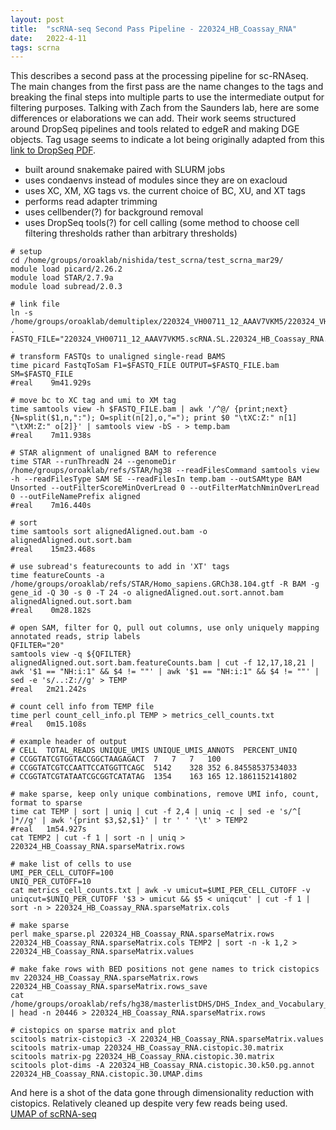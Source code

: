 ```yaml
---
layout: post
title:  "scRNA-seq Second Pass Pipeline - 220324_HB_Coassay_RNA"
date:   2022-4-11
tags: scrna
---
```


This describes a second pass at the processing pipeline for sc-RNAseq. The main changes from the first pass are the name changes to the tags and breaking the final steps into multiple parts to use the intermediate output for filtering purposes. Talking with Zach from the Saunders lab, here are some differences or elaborations we can add. Their work seems structured around DropSeq pipelines and tools related to edgeR and making DGE objects. Tag usage seems to indicate a lot being originally adapted from this [link to DropSeq PDF](https://github.com/broadinstitute/Drop-seq/blob/master/doc/Drop-seq_Alignment_Cookbook.pdf).
- built around snakemake paired with SLURM jobs
- uses condaenvs instead of modules	since they are on exacloud
- uses XC, XM, XG tags vs. the current choice of BC, XU, and XT tags
- performs read adapter trimming
- uses cellbender(?) for background removal
- uses DropSeq tools(?) for cell calling (some method to choose cell filtering thresholds rather than arbitrary thresholds)

```
# setup
cd /home/groups/oroaklab/nishida/test_scrna/test_scrna_mar29/
module load picard/2.26.2
module load STAR/2.7.9a
module load subread/2.0.3

# link file
ln -s /home/groups/oroaklab/demultiplex/220324_VH00711_12_AAAV7VKM5/220324_VH00711_12_AAAV7VKM5.scRNA.SL.220324_HB_Coassay_RNA.R1.fq.gz .
FASTQ_FILE="220324_VH00711_12_AAAV7VKM5.scRNA.SL.220324_HB_Coassay_RNA.R1.fq.gz"

# transform FASTQs to unaligned single-read BAMS
time picard FastqToSam F1=$FASTQ_FILE OUTPUT=$FASTQ_FILE.bam SM=$FASTQ_FILE
#real    9m41.929s

# move bc to XC tag and umi to XM tag
time samtools view -h $FASTQ_FILE.bam | awk '/^@/ {print;next} {N=split($1,n,":"); O=split(n[2],o,"="); print $0 "\tXC:Z:" n[1] "\tXM:Z:" o[2]}' | samtools view -bS - > temp.bam
#real    7m11.938s

# STAR alignment of unaligned BAM to reference
time STAR --runThreadN 24 --genomeDir /home/groups/oroaklab/refs/STAR/hg38 --readFilesCommand samtools view -h --readFilesType SAM SE --readFilesIn temp.bam --outSAMtype BAM Unsorted --outFilterScoreMinOverLread 0 --outFilterMatchNminOverLread 0 --outFileNamePrefix aligned
#real    7m16.440s

# sort
time samtools sort alignedAligned.out.bam -o alignedAligned.out.sort.bam
#real    15m23.468s

# use subread's featurecounts to add in 'XT' tags
time featureCounts -a /home/groups/oroaklab/refs/STAR/Homo_sapiens.GRCh38.104.gtf -R BAM -g gene_id -Q 30 -s 0 -T 24 -o alignedAligned.out.sort.annot.bam alignedAligned.out.sort.bam
#real    0m28.182s

# open SAM, filter for Q, pull out columns, use only uniquely mapping annotated reads, strip labels
QFILTER="20"
samtools view -q ${QFILTER} alignedAligned.out.sort.bam.featureCounts.bam | cut -f 12,17,18,21 | awk '$1 == "NH:i:1" && $4 != ""' | awk '$1 == "NH:i:1" && $4 != ""' | sed -e 's/..:Z://g' > TEMP
#real	2m21.242s

# count cell info from TEMP file
time perl count_cell_info.pl TEMP > metrics_cell_counts.txt
#real	0m15.108s

# example header of output
# CELL	TOTAL_READS	UNIQUE_UMIS	UNIQUE_UMIS_ANNOTS	PERCENT_UNIQ
# CCGGTATCGTGGTACCGGCTAAGAGACT	7	7	7	100
# CCGGTATCGTCCAATTCCATGGTTCAGC	5142	328	352	6.84558537534033
# CCGGTATCGTATAATCGCGGTCATATAG	1354	163	165	12.1861152141802

# make sparse, keep only unique combinations, remove UMI info, count, format to sparse
time cat TEMP | sort | uniq | cut -f 2,4 | uniq -c | sed -e 's/^[ ]*//g' | awk '{print $3,$2,$1}' | tr ' ' '\t' > TEMP2
#real	1m54.927s
cat TEMP2 | cut -f 1 | sort -n | uniq > 220324_HB_Coassay_RNA.sparseMatrix.rows

# make list of cells to use
UMI_PER_CELL_CUTOFF=100
UNIQ_PER_CUTOFF=10
cat metrics_cell_counts.txt | awk -v umicut=$UMI_PER_CELL_CUTOFF -v uniqcut=$UNIQ_PER_CUTOFF '$3 > umicut && $5 < uniqcut' | cut -f 1 | sort -n > 220324_HB_Coassay_RNA.sparseMatrix.cols

# make sparse
perl make_sparse.pl 220324_HB_Coassay_RNA.sparseMatrix.rows 220324_HB_Coassay_RNA.sparseMatrix.cols TEMP2 | sort -n -k 1,2 > 220324_HB_Coassay_RNA.sparseMatrix.values

# make fake rows with BED positions not gene names to trick cistopics
mv 220324_HB_Coassay_RNA.sparseMatrix.rows 220324_HB_Coassay_RNA.sparseMatrix.rows_save
cat /home/groups/oroaklab/refs/hg38/masterlistDHS/DHS_Index_and_Vocabulary_hg38_WM20190703.non_overlap.bed | head -n 20446 > 220324_HB_Coassay_RNA.sparseMatrix.rows

# cistopics on sparse matrix and plot
scitools matrix-cistopic3 -X 220324_HB_Coassay_RNA.sparseMatrix.values
scitools matrix-umap 220324_HB_Coassay_RNA.cistopic.30.matrix
scitools matrix-pg 220324_HB_Coassay_RNA.cistopic.30.matrix
scitools plot-dims -A 220324_HB_Coassay_RNA.cistopic.30.k50.pg.annot 220324_HB_Coassay_RNA.cistopic.30.UMAP.dims 
```

And here is a shot of the data gone through dimensionality reduction with cistopics. Relatively cleaned up despite very few reads being used.
<br>[UMAP of scRNA-seq](https://www.dropbox.com/s/utobouaeouw3nqr/blog_scrna.220324_HB_Coassay_RNA.cistopic.30.UMAP_pass2.plot.png?dl=0)

